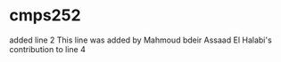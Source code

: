 # cmps252
added line 2
This line was added by Mahmoud bdeir
Assaad El Halabi's contribution to line 4
